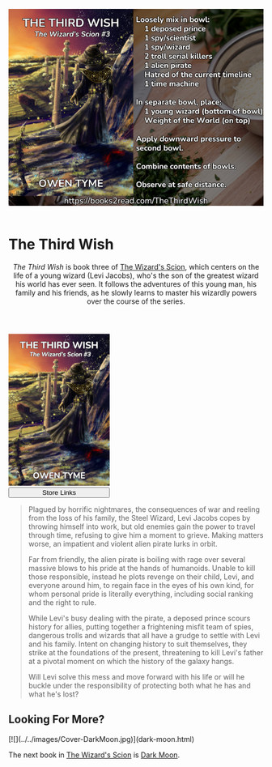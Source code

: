 <header>

[![](../../images/Flyer-TheThirdWish.jpg)](https://books2read.com/TheThirdWish)

</header>

# The Third Wish

<header>

*The Third Wish* is book three of [The Wizard's Scion](index.html), which centers on the life of a young wizard (Levi Jacobs), who's the son of the greatest wizard his world has ever seen.  It follows the adventures of this young man, his family and his friends, as he slowly learns to master his wizardly powers over the course of the series.

</header>

> <span class="book-cover">
[![](../../images/Cover-TheThirdWish.jpg)](https://books2read.com/TheThirdWish)  
[<button class="buy" style="display: inline-block; width: 100%; max-width: 200px;">Store Links</button>](https://books2read.com/TheThirdWish)
</span>
> Plagued by horrific nightmares, the consequences of war and reeling from the loss of his family, the Steel Wizard, Levi Jacobs copes by throwing himself into work, but old enemies gain the power to travel through time, refusing to give him a moment to grieve. Making matters worse, an impatient and violent alien pirate lurks in orbit.
> 
> Far from friendly, the alien pirate is boiling with rage over several massive blows to his pride at the hands of humanoids. Unable to kill those responsible, instead he plots revenge on their child, Levi, and everyone around him, to regain face in the eyes of his own kind, for whom personal pride is literally everything, including social ranking and the right to rule.
> 
> While Levi's busy dealing with the pirate, a deposed prince scours history for allies, putting together a frightening misfit team of spies, dangerous trolls and wizards that all have a grudge to settle with Levi and his family. Intent on changing history to suit themselves, they strike at the foundations of the present, threatening to kill Levi's father at a pivotal moment on which the history of the galaxy hangs.
> 
> Will Levi solve this mess and move forward with his life or will he buckle under the responsibility of protecting both what he has and what he's lost?
><div style="clear: both;"></div>

## Looking For More?

<span class="book-cover">
[![](../../images/Cover-DarkMoon.jpg)](dark-moon.html)
</span>

The next book in [The Wizard's Scion](index.html) is [Dark Moon](dark-moon.html).

<div style="clear: both;"></div>